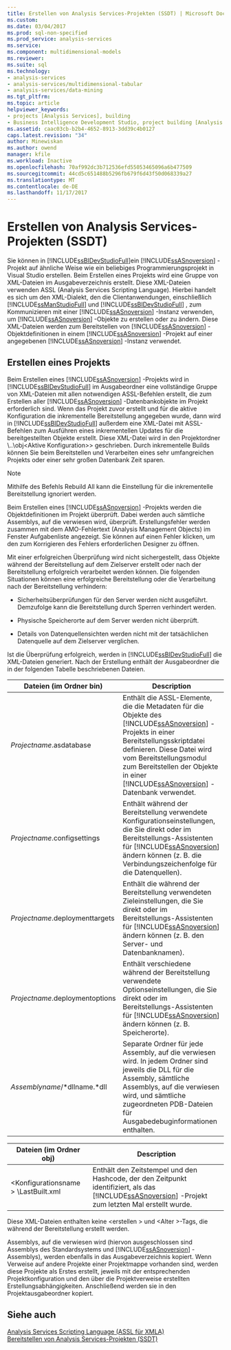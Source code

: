 ```yaml
---
title: Erstellen von Analysis Services-Projekten (SSDT) | Microsoft Docs
ms.custom: 
ms.date: 03/04/2017
ms.prod: sql-non-specified
ms.prod_service: analysis-services
ms.service: 
ms.component: multidimensional-models
ms.reviewer: 
ms.suite: sql
ms.technology:
- analysis-services
- analysis-services/multidimensional-tabular
- analysis-services/data-mining
ms.tgt_pltfrm: 
ms.topic: article
helpviewer_keywords:
- projects [Analysis Services], building
- Business Intelligence Development Studio, project building [Analysis Services]
ms.assetid: caac03cb-b2b4-4652-8913-3dd39c4b0127
caps.latest.revision: "34"
author: Minewiskan
ms.author: owend
manager: kfile
ms.workload: Inactive
ms.openlocfilehash: 70af992dc3b712536efd55053465096a6b477509
ms.sourcegitcommit: 44cd5c651488b5296fb679f6d43f50d068339a27
ms.translationtype: MT
ms.contentlocale: de-DE
ms.lasthandoff: 11/17/2017
---
```

# <a name="build-analysis-services-projects-ssdt"></a>Erstellen von Analysis Services-Projekten (SSDT)
  Sie können in [!INCLUDE[ssBIDevStudioFull](../../includes/ssbidevstudiofull-md.md)]ein [!INCLUDE[ssASnoversion](../../includes/ssasnoversion-md.md)] -Projekt auf ähnliche Weise wie ein beliebiges Programmierungsprojekt in Visual Studio erstellen. Beim Erstellen eines Projekts wird eine Gruppe von XML-Dateien im Ausgabeverzeichnis erstellt. Diese XML-Dateien verwenden ASSL (Analysis Services Scripting Language). Hierbei handelt es sich um den XML-Dialekt, den die Clientanwendungen, einschließlich [!INCLUDE[ssManStudioFull](../../includes/ssmanstudiofull-md.md)] und [!INCLUDE[ssBIDevStudioFull](../../includes/ssbidevstudiofull-md.md)] , zum Kommunizieren mit einer [!INCLUDE[ssASnoversion](../../includes/ssasnoversion-md.md)] -Instanz verwenden, um [!INCLUDE[ssASnoversion](../../includes/ssasnoversion-md.md)] -Objekte zu erstellen oder zu ändern. Diese XML-Dateien werden zum Bereitstellen von [!INCLUDE[ssASnoversion](../../includes/ssasnoversion-md.md)] -Objektdefinitionen in einem [!INCLUDE[ssASnoversion](../../includes/ssasnoversion-md.md)] -Projekt auf einer angegebenen [!INCLUDE[ssASnoversion](../../includes/ssasnoversion-md.md)] -Instanz verwendet.  
  
## <a name="building-a-project"></a>Erstellen eines Projekts  
 Beim Erstellen eines [!INCLUDE[ssASnoversion](../../includes/ssasnoversion-md.md)] -Projekts wird in [!INCLUDE[ssBIDevStudioFull](../../includes/ssbidevstudiofull-md.md)] im Ausgabeordner eine vollständige Gruppe von XML-Dateien mit allen notwendigen ASSL-Befehlen erstellt, die zum Erstellen aller [!INCLUDE[ssASnoversion](../../includes/ssasnoversion-md.md)] -Datenbankobjekte im Projekt erforderlich sind. Wenn das Projekt zuvor erstellt und für die aktive Konfiguration die inkrementelle Bereitstellung angegeben wurde, dann wird in [!INCLUDE[ssBIDevStudioFull](../../includes/ssbidevstudiofull-md.md)] außerdem eine XML-Datei mit ASSL-Befehlen zum Ausführen eines inkrementellen Updates für die bereitgestellten Objekte erstellt. Diese XML-Datei wird in den Projektordner \\..\obj\<Aktive Konfiguration>\> geschrieben. Durch inkrementelle Builds können Sie beim Bereitstellen und Verarbeiten eines sehr umfangreichen Projekts oder einer sehr großen Datenbank Zeit sparen.  
  
> [!NOTE]  
>  Mithilfe des Befehls Rebuild All kann die Einstellung für die inkrementelle Bereitstellung ignoriert werden.  
  
 Beim Erstellen eines [!INCLUDE[ssASnoversion](../../includes/ssasnoversion-md.md)] -Projekts werden die Objektdefinitionen im Projekt überprüft. Dabei werden auch sämtliche Assemblys, auf die verwiesen wird, überprüft. Erstellungsfehler werden zusammen mit dem AMO-Fehlertext (Analysis Management Objects) im Fenster Aufgabenliste angezeigt. Sie können auf einen Fehler klicken, um den zum Korrigieren des Fehlers erforderlichen Designer zu öffnen.  
  
 Mit einer erfolgreichen Überprüfung wird nicht sichergestellt, dass Objekte während der Bereitstellung auf dem Zielserver erstellt oder nach der Bereitstellung erfolgreich verarbeitet werden können. Die folgenden Situationen können eine erfolgreiche Bereitstellung oder die Verarbeitung nach der Bereitstellung verhindern:  
  
-   Sicherheitsüberprüfungen für den Server werden nicht ausgeführt. Demzufolge kann die Bereitstellung durch Sperren verhindert werden.  
  
-   Physische Speicherorte auf dem Server werden nicht überprüft.  
  
-   Details von Datenquellensichten werden nicht mit der tatsächlichen Datenquelle auf dem Zielserver verglichen.  
  
 Ist die Überprüfung erfolgreich, werden in [!INCLUDE[ssBIDevStudioFull](../../includes/ssbidevstudiofull-md.md)] die XML-Dateien generiert. Nach der Erstellung enthält der Ausgabeordner die in der folgenden Tabelle beschriebenen Dateien.  
  
|Dateien (im Ordner bin)|Description|  
|-----------------------------|-----------------|  
|*Projectname*.asdatabase|Enthält die ASSL-Elemente, die die Metadaten für die Objekte des [!INCLUDE[ssASnoversion](../../includes/ssasnoversion-md.md)] -Projekts in einer Bereitstellungsskriptdatei definieren. Diese Datei wird vom Bereitstellungsmodul zum Bereitstellen der Objekte in einer [!INCLUDE[ssASnoversion](../../includes/ssasnoversion-md.md)] -Datenbank verwendet.|  
|*Projectname*.configsettings|Enthält während der Bereitstellung verwendete Konfigurationseinstellungen, die Sie direkt oder im Bereitstellungs-Assistenten für [!INCLUDE[ssASnoversion](../../includes/ssasnoversion-md.md)] ändern können (z. B. die Verbindungszeichenfolge für die Datenquellen).|  
|*Projectname*.deploymenttargets|Enthält die während der Bereitstellung verwendeten Zieleinstellungen, die Sie direkt oder im Bereitstellungs-Assistenten für [!INCLUDE[ssASnoversion](../../includes/ssasnoversion-md.md)] ändern können (z. B. den Server- und Datenbanknamen).|  
|*Projectname*.deploymentoptions|Enthält verschiedene während der Bereitstellung verwendete Optionseinstellungen, die Sie direkt oder im Bereitstellungs-Assistenten für [!INCLUDE[ssASnoversion](../../includes/ssasnoversion-md.md)] ändern können (z. B. Speicherorte).|  
|*Assemblyname*/*dllname.*dll|Separate Ordner für jede Assembly, auf die verwiesen wird. In jedem Ordner sind jeweils die DLL für die Assembly, sämtliche Assemblys, auf die verwiesen wird, und sämtliche zugeordneten PDB-Dateien für Ausgabedebuginformationen enthalten.|  
  
|Dateien (im Ordner obj)|Description|  
|-----------------------------|-----------------|  
|\<Konfigurationsname > \LastBuilt.xml|Enthält den Zeitstempel und den Hashcode, der den Zeitpunkt identifiziert, als das [!INCLUDE[ssASnoversion](../../includes/ssasnoversion-md.md)] -Projekt zum letzten Mal erstellt wurde.|  
  
 Diese XML-Dateien enthalten keine \<erstellen > und \<Alter >-Tags, die während der Bereitstellung erstellt werden.  
  
 Assemblys, auf die verwiesen wird (hiervon ausgeschlossen sind Assemblys des Standardsystems und [!INCLUDE[ssASnoversion](../../includes/ssasnoversion-md.md)] -Assemblys), werden ebenfalls in das Ausgabeverzeichnis kopiert. Wenn Verweise auf andere Projekte einer Projektmappe vorhanden sind, werden diese Projekte als Erstes erstellt, jeweils mit der entsprechenden Projektkonfiguration und den über die Projektverweise erstellten Erstellungsabhängigkeiten. Anschließend werden sie in den Projektausgabeordner kopiert.  
  
## <a name="see-also"></a>Siehe auch  
 [Analysis Services Scripting Language &#40;ASSL für XMLA&#41;](../../analysis-services/scripting/analysis-services-scripting-language-assl-for-xmla.md)   
 [Bereitstellen von Analysis Services-Projekten &#40;SSDT&#41;](../../analysis-services/multidimensional-models/deploy-analysis-services-projects-ssdt.md)  
  
  
